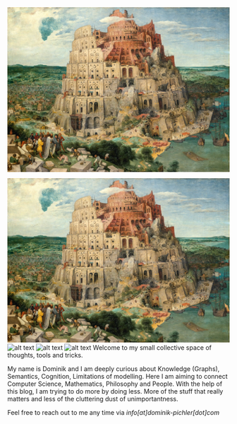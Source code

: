 
<img src="/_imgs/babel_bro.jpg" alt="Centered Image" style="display: block; margin-left: auto; margin-right: auto;" />

![alt text](_imgs/babel_bro.jpg "Title")
![alt text](babel_bro.jpg "Title")
![alt text](/dominik-pichler.github.io/_imgs/babel_bro.jpg "Title")
![alt text](../_imgs/babel_bro.jpg "Title")
Welcome to my small collective space of thoughts, tools and tricks. 

My name is Dominik and I am deeply curious about Knowledge (Graphs), Semantics, Cognition, Limitations of modelling. Here I am aiming to connect Computer Science, Mathematics, Philosophy and People.
With the help of this blog, I am trying to do more by doing less. 
More of the stuff that really matters and less of the cluttering dust of unimportantness. 


Feel free to reach out to me any time via *info[at]dominik-pichler[dot]com*


<br>
<br>
<br>
<br>
<br>




